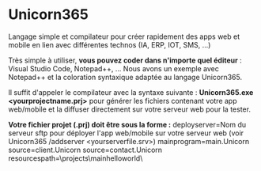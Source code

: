# Unicorn365
Langage simple et compilateur pour créer rapidement des apps web et mobile en lien avec différentes technos (IA, ERP, IOT, SMS, ...)

Très simple à utiliser, **vous pouvez coder dans n'importe quel éditeur** : Visual Studio Code, Notepad++, ...
Nous avons un exemple avec Notepad++ et la coloration syntaxique adaptée au langage Unicorn365.

Il suffit d'appeler le compilateur avec la syntaxe suivante : 
**Unicorn365.exe <yourprojectname.prj>** pour générer les fichiers contenant votre app web/mobile et la diffuser directement sur votre serveur web pour la tester.

**Votre fichier projet (.prj) doit être sous la forme :**
deployserver=Nom du serveur sftp pour déployer l'app web/mobile sur votre serveur web (voir Unicorn365 /addserver <yourserverfile.srv>)
mainprogram=main.Unicorn
source=client.Unicorn
source=contact.Unicorn
resourcespath=\projects\mainhelloworld\



